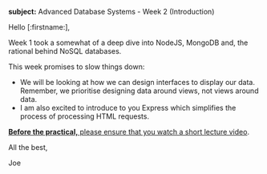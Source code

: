 

**subject:** Advanced Database Systems - Week 2 (Introduction)

Hello [:firstname:],

Week 1 took a somewhat of a deep dive into NodeJS, MongoDB and, the rational behind NoSQL databases.

This week promises to slow things down:   

- We will be looking at how we can design interfaces to display our data. Remember, we prioritise designing data around views, not views around data.
- I am also excited to introduce to you Express which simplifies the process of processing HTML requests. 

[**Before the practical,** please ensure that you watch a short lecture video](https://joeappleton18.github.io/advanced-database-systems-2022/sessions/week_2/lecture.html).

All the best,

Joe
